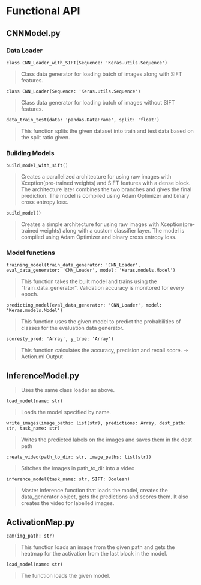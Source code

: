 # Functional API

## CNNModel.py

### Data Loader
```
class CNN_Loader_with_SIFT(Sequence: 'Keras.utils.Sequence')
```
> Class data generator for loading batch of images along with SIFT features.

```
class CNN_Loader(Sequence: 'Keras.utils.Sequence')
```
> Class data generator for loading batch of images without SIFT features.

```
data_train_test(data: 'pandas.DataFrame', split: 'float')
```
> This function splits the given dataset into train and test data based on the split ratio given.

### Building Models
```
build_model_with_sift()
```
> Creates a parallelized architecture for using raw images with Xception(pre-trained weights) and SIFT features with a dense block. The architecture later combines the two branches and gives the final prediction. The model is compiled using Adam Optimizer and binary cross entropy loss.
```
build_model()
```
> Creates a simple architecture for using raw images with Xception(pre-trained weights) along with a custom classifier layer. The model is compiled using Adam Optimizer and binary cross entropy loss.

### Model functions
```
training_model(train_data_generator: 'CNN_Loader', eval_data_generator: 'CNN_Loader', model: 'Keras.models.Model')
```
> This function takes the built model and trains using the "train_data_generator". Validation accuracy is monitored for every epoch.

```
predicting_model(eval_data_generator: 'CNN_Loader', model: 'Keras.models.Model')
```
> This function uses the given model to predict the probabilities of classes for the evaluation data generator.

```
scores(y_pred: 'Array', y_true: 'Array')
```
> This function calculates the accuracy, precision and recall score. -> Action.ml Output

## InferenceModel.py
> Uses the same class loader as above.

```
load_model(name: str)
```
> Loads the model specified by name.
```
write_images(image_paths: list(str), predictions: Array, dest_path: str, task_name: str)
```
> Writes the predicted labels on the images and saves them in the dest path
```
create_video(path_to_dir: str, image_paths: list(str))
```
> Stitches the images in path_to_dir into a video
```
inference_model(task_name: str, SIFT: Boolean)
```
> Master inference function that loads the model, creates the data_generator object, gets the predictions and scores them. It also creates the video for labelled images.

## ActivationMap.py
```
cam(img_path: str)
```
> This function loads an image from the given path and gets the heatmap for the activation from the last block in the model.
```
load_model(name: str)
```
> The function loads the given model.